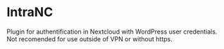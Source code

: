 # IntraNC
 Plugin for authentification in Nextcloud with WordPress user credentials. Not recomended for use outside of VPN or without https.
